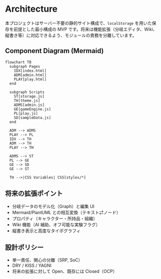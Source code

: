 # Architecture

本プロジェクトはサーバー不要の静的サイト構成で、`localStorage` を用いた保存を前提とした最小構成の MVP です。将来は機能拡張（分岐エディタ、Wiki、縦書き等）に対応できるよう、モジュールの責務を分離しています。

## Component Diagram (Mermaid)
```mermaid
flowchart TB
  subgraph Pages
    IDX[index.html]
    ADM[admin.html]
    PLAY[play.html]
  end

  subgraph Scripts
    ST[storage.js]
    TH[theme.js]
    ADMS[admin.js]
    GE[gameEngine.js]
    PL[play.js]
    SD[sampleData.js]
  end

  ADM --> ADMS
  PLAY --> PL
  IDX --> TH
  ADM --> TH
  PLAY --> TH

  ADMS --> ST
  PL --> GE
  GE --> SD
  GE --> ST

  TH -->|CSS Variables| CSS[styles/*]
```

## 将来の拡張ポイント
- 分岐データのモデル化（Graph）と編集 UI
- Mermaid/PlantUML との相互変換（テキスト⇄ノード）
- プロパティ（キャラクター・所持品・組織）
- Wiki 機能（AI 補助、オフ可能な実験フラグ）
- 縦書き表示と高度なタイポグラフィ

## 設計ポリシー
- 単一責任、関心の分離（SRP, SoC）
- DRY / KISS / YAGNI
- 将来の拡張に対して Open、既存には Closed（OCP）
